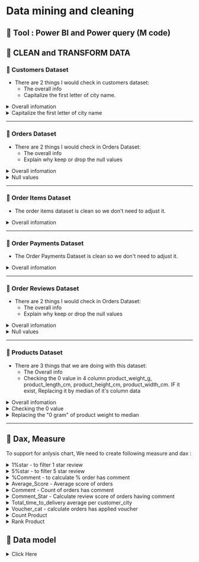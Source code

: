 # Data mining and cleaning
## 🔨 Tool : Power BI and Power query (M code)
## 📌 CLEAN and TRANSFORM DATA

### 📎 Customers Dataset
- There are 2 things I would check in customers dataset:
  - The overall info 
  - Capitalize the first letter of city name. 
 
<details><summary> Overall infomation </summary>
  
  - First sample 10 rows
  - Checking distinct, unique, error, empty values
![image](https://user-images.githubusercontent.com/120476961/229822424-ae6ffca5-7adc-43d6-af81-93a35f983b8a.png)
</details>

<details><summary>  Capitalize the first letter of city name  </summary>

  - Choose the customer_city column -> Transfrom -> Text column tab -> Format -> Capitalized Each Word
![image](https://user-images.githubusercontent.com/120476961/229824704-860cd078-6bd3-4d1b-b2a6-d8fdccd8b35e.png)
</details>

---
### 📎 Orders Dataset
- There are 2 things I would check in Orders Dataset:
  - The overall info 
  - Explain why keep or drop the null values
<details><summary> Overall infomation  </summary>
 
  - First sample 10 rows
  - Checking distinct, unique, error, empty values
![image](https://user-images.githubusercontent.com/120476961/229828915-98181e53-6fad-49e9-a40a-212b6a20b303.png)
  
</details>

 <details><summary> Null values  </summary>

- The null values of 3 columns ( order_approved_at, order_delivered_carrier_date, order_delivered_customer_date)  also mean that the orders were not delivered to customer or carrier. So We can not drop them. 
</details>




 
---
### 📎 Order Items Dataset
- The order items dataset is clean so we don't need to adjust it.

<details><summary> Overall infomation  </summary>

  - First sample 10 rows
  - Checking distinct, unique, error, empty values
![image](https://user-images.githubusercontent.com/120476961/229832657-6bca2e2f-c583-42ff-8ee5-7f20498de55c.png)
</details>
 
---
### 📎 Order Payments Dataset

- The Order Payments Dataset is clean so we don't need to adjust it.

<details><summary> Overall infomation  </summary>

  - First sample 10 rows
![image](https://user-images.githubusercontent.com/120476961/229833226-40881da2-20d2-4060-bf27-179d1ffd2786.png)
</details>

---
### 📎 Order Reviews Dataset

- There are 2 things I would check in Orders Dataset:
  - The overall info 
  - Explain why keep or drop the null values
<details><summary> Overall infomation  </summary>

  - First sample 10 rows
  - Checking distinct, unique, error, empty values
![image](https://user-images.githubusercontent.com/120476961/229834562-2cf0aaed-3879-4114-aae4-46c3ab6aa5aa.png)
  
</details>

<details><summary> Null values  </summary>

- The null values of 2 columns ( review_comment_title, review_comment_message) were also mean that the customer had no comment about the service and the comment review feature was not compulsory for customer. So we can not drop them .
</details>



---  
### 📎 Products Dataset
  
- There are 3 things that we are doing with this dataset:
  - The Overall info 
  - Checking the 0 value in 4 column product_weight_g, product_length_cm, product_height_cm, product_width_cm. IF it exist, Replacing it by median of it's column data 

<details><summary> Overall infomation  </summary>
  
  - First sample 10 rows
  - Checking distinct, unique, error, empty values
![image](https://user-images.githubusercontent.com/120476961/229841083-b7008ba3-9724-44a4-9697-b7f76c9af1b7.png)
![image](https://user-images.githubusercontent.com/120476961/229841187-aea1baa0-a9bf-46fa-a506-aadbce55fad9.png)

</details>

<details><summary> Checking the 0 value </summary>

- Drop down the arrow icon of each column to check all the values exist in that columns.
  
![image](https://user-images.githubusercontent.com/120476961/229843120-828e740e-fb1a-4292-b90c-ac3895f2fc9c.png)
  
- Only product_weight_g column has 0 value
  
![image](https://user-images.githubusercontent.com/120476961/229843396-1bc45962-9df1-45d7-a5ec-14ef8e6026ab.png)

</details>  

<details><summary> Replacing the "0 gram" of product weight to median</summary>

- Calculate the median of product_weight_g
  
  - Choose the product_weight_g column -> Transfrom -> Number column tab -> Statistics -> Median
  
![image](https://user-images.githubusercontent.com/120476961/229845989-c63385aa-8852-4c72-862d-394c3220789b.png)
  
  - We got the median 
  
![image](https://user-images.githubusercontent.com/120476961/229845511-aea2bfce-618e-491e-957a-620884d569ff.png)
  
- Replace 
  - Choose the product_weight_g column -> Transfrom -> Any column tab -> Replace values
  
  ![image](https://user-images.githubusercontent.com/120476961/229846571-ce9781cf-e860-49ae-8b20-c7c6bf1807d1.png)

</details> 

---

## 📌 Dax, Measure

To support for anlysis chart, We need to create following measure and dax :

<details><summary> 1%star - to filter 1 star review  </summary>

```
%1star = divide(calculate(count(order_items_dataset[English_name_product]),order_items_dataset[Average_score] = 1),count(order_items_dataset[English_name_product]))
  
```  
</details>  

  
<details><summary> 5%star - to filter 5 star review  </summary>

```
%5star = divide(calculate(count(order_items_dataset[English_name_product]),order_items_dataset[Average_score] = 5),count(order_items_dataset[English_name_product]))
```
</details>  


<details><summary> %Comment - to calculate % order has comment   </summary>

```
%Comment = Divide(CALCULATE(count(order_reviews_dataset[Comment]), order_reviews_dataset[Comment] = "Comment"),count(order_reviews_dataset[order_id]))
```
</details> 

<details><summary> Average_Score - Average score of orders   </summary>

```
Average_Score = SUM(order_items_dataset[Average_score])/count(order_items_dataset[order_id])
```
</details>

<details><summary> Comment - Count of orders has comment   </summary>

```
Comment = CALCULATE(count(order_reviews_dataset[Comment]),order_reviews_dataset[Comment] = "Comment")
```
</details>

<details><summary> Comment_Star - Calculate review score of orders having comment   </summary>

```
Comment_Star = calculate(count(order_reviews_dataset[review_score]),order_reviews_dataset[Comment] = "Comment")
```
</details>

<details><summary> Total_time_to_delivery average per customer_city   </summary>

```
Total_time_to_delivery average per customer_city = DIVIDE(sum(orders_dataset[Total_time_to_delivery]),count(orders_dataset[order_id]))
```
</details>

<details><summary> Voucher_cat - calculate orders has applied voucher  </summary>

```
Voucher_cat = Divide(CALCULATE(count(order_payments_dataset[payment_type]),order_payments_dataset[payment_type] = "voucher"),count(order_items_dataset[product_id]))
```
</details>

<details><summary> Count Product  </summary>

```
Count_Product = COUNT(order_items_dataset[English_name_product])
```
  
</details>

<details><summary> Rank Product  </summary>

```
Rank_Product = RANKX(all(order_items_dataset[English_name_product]),[Count_Product])
```
  
</details>

## 📌 Data model

<details><summary> Click Here  </summary>

![image](https://user-images.githubusercontent.com/120476961/229851073-2f60ca70-b7ac-43af-9c37-fc629b137901.png)

</details>
